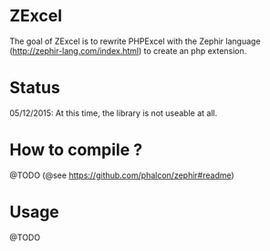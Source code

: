 # ZExcel
The goal of ZExcel is to rewrite PHPExcel with the Zephir language (http://zephir-lang.com/index.html) to create an php extension.

# Status
05/12/2015: At this time, the library is not useable at all.

# How to compile ?
@TODO (@see https://github.com/phalcon/zephir#readme)

# Usage
@TODO

